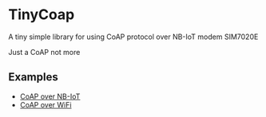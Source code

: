 # TinyCoap
A tiny simple library for using CoAP protocol over NB-IoT modem SIM7020E

Just a CoAP not more

## Examples
- [CoAP over NB-IoT](examples/NB-IoT/)
- [CoAP over WiFi](examples/WiFi/)
